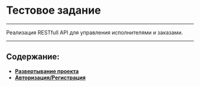 # Тестовое задание
___
Реализация RESTfull API для управления исполнителями и заказами.
___
## Содержание:
* [**Развертывание проекта**](./docs/DEPLOY.md)
* [**Авторизация/Регистрация**](./docs/AUTH.md)


